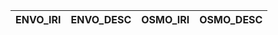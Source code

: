 | ENVO_IRI   | ENVO_DESC   | OSMO_IRI   | OSMO_DESC   |
|------------|-------------|------------|-------------|